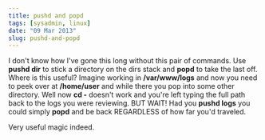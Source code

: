 ```yaml
---
title: pushd and popd
tags: [sysadmin, linux]
date: "09 Mar 2013"
slug: pushd-and-popd
---
```

I don't know how I've gone this long without this pair of commands.
Use **pushd dir** to stick a directory on the dirs stack and **popd** to take
the last off. Where is this useful? Imagine working in **/var/www/logs**
and now you need to peek over at **/home/user** and while there you pop into
some other directory. Well now **cd -** doesn't work and you're left typing the
full path back to the logs you were reviewing. BUT WAIT! Had you **pushd logs**
you could simply **popd** and be back REGARDLESS of how far you'd traveled.

Very useful magic indeed.

